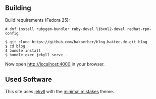 ## Building

Build requirements (Fedora 25):

```
# dnf install rubygem-bundler ruby-devel libxml2-devel redhat-rpm-config
```

```
$ git clone https://github.com/hakoerber/blog.haktec.de.git blog
$ cd blog
$ bundle install
$ bundle exec jekyll serve .
```

Now open [http://localhost:4000](http://localhost:4000) in your browser.

## Used Software

This site uses [jekyll](https://jekyllrb.com/) with the [minimal mistakes](https://github.com/mmistakes/minimal-mistakes)
theme.
